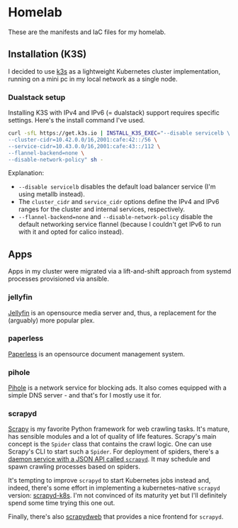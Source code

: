 # Homelab

These are the manifests and IaC files for my homelab.

## Installation (K3S)

I decided to use [k3s](https://docs.k3s.io/) as a lightweight Kubernetes
cluster implementation, running on a mini pc in my local network as a
single node.

### Dualstack setup

Installing K3S with IPv4 and IPv6 (= dualstack) support requires specific
settings. Here's the install command I've used.

```sh
curl -sfL https://get.k3s.io | INSTALL_K3S_EXEC="--disable servicelb \ 
--cluster-cidr=10.42.0.0/16,2001:cafe:42::/56 \
--service-cidr=10.43.0.0/16,2001:cafe:43::/112 \
--flannel-backend=none \
--disable-network-policy" sh -
```

Explanation:

- `--disable servicelb` disables the default load balancer service (I'm using
  metallb instead).
- The `cluster_cidr` and `service_cidr` options define the IPv4 and IPv6 ranges
  for the cluster and internal services, respectively.
- `--flannel-backend=none` and `--disable-network-policy` disable the default
  networking service flannel (because I couldn't get IPv6 to run with it and
  opted for calico instead).
  
## Apps
  
Apps in my cluster were migrated via a lift-and-shift approach from systemd
processes provisioned via ansible.

### jellyfin

[Jellyfin](https://jellyfin.org/) is an opensource media server and, thus,
a replacement for the (arguably) more popular plex.

### paperless

[Paperless](https://docs.paperless-ngx.com/) is an opensource document
management system.

### pihole

[Pihole](https://pi-hole.net/) is a network service for blocking ads.
It also comes equipped with a simple DNS server - and that's for I mostly
use it for.

### scrapyd

[Scrapy](https://www.scrapy.org/) is my favorite Python framework for web
crawling tasks. It's mature, has sensible modules and a lot of quality of life
features. Scrapy's main concept is the `Spider` class that contains the crawl
logic. One can use Scrapy's CLI to start such a `Spider`.  For deployment of
spiders, there's a [daemon service with a JSON API called
`scrapyd`](https://scrapyd.readthedocs.io/en/stable/). It may schedule and spawn
crawling processes based on spiders.

It's tempting to improve `scrapyd` to start Kubernetes jobs instead and, indeed,
there's some effort in implementing a kubernetes-native `scrapyd` version:
[scrapyd-k8s](https://github.com/q-m/scrapyd-k8s). I'm not convinced of its
maturity yet but I'll definitely spend some time trying this one out.

Finally, there's also [scrapydweb](https://github.com/my8100/scrapydweb) that
provides a nice frontend for `scrapyd`.
